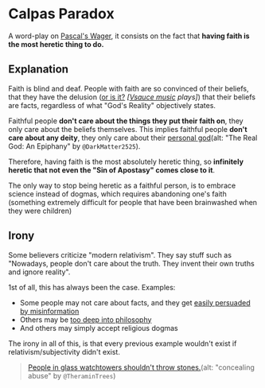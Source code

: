 # Calpas Paradox
A word-play on [Pascal's Wager](https://en.wikipedia.org/wiki/Pascal%27s_wager), it consists on the fact that **having faith is the most heretic thing to do.**

## Explanation
Faith is blind and deaf. People with faith are so convinced of their beliefs, that they have the delusion ([or is it?](https://www.theguardian.com/science/brain-flapping/2017/sep/21/why-religious-belief-isnt-a-delusion-in-psychological-terms-at-least) _[[Vsauce music](https://youtu.be/TN25ghkfgQA) plays]_) that their beliefs are facts, regardless of what "God's Reality" objectively states.

Faithful people **don't care about the things they put their faith on**, they only care about the beliefs themselves. This implies faithful people **don't care about any deity**, they only care about their [personal god](https://youtu.be/-j8ZMMuu7MU)(alt: "The Real God: An Epiphany" by `@DarkMatter2525`).

Therefore, having faith is the most absolutely heretic thing, so **infinitely heretic that not even the "Sin of Apostasy" comes close to it**.

The only way to stop being heretic as a faithful person, is to embrace science instead of dogmas, which requires abandoning one's faith (something extremely difficult for people that have been brainwashed when they were children)

## Irony
Some believers criticize "modern relativism". They say stuff such as "Nowadays, people don't care about the truth. They invent their own truths and ignore reality".

1st of all, this has always been the case. Examples:
- Some people may not care about facts, and they get [easily persuaded by misinformation](https://en.wikipedia.org/wiki/Flat_earth_society)
- Others may be [too deep into philosophy](https://en.wikipedia.org/wiki/Solipsism)
- And others may simply accept religious dogmas

The irony in all of this, is that every previous example wouldn't exist if relativism/subjectivity didn't exist.
> [People in glass watchtowers shouldn't throw stones.](https://youtu.be/xFt_aeQw2GA)(alt: "concealing abuse" by `@TheraminTrees`)
